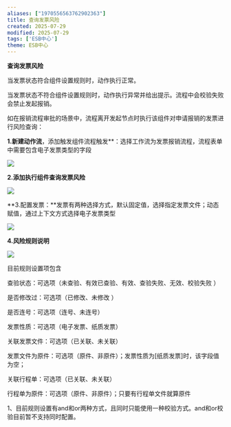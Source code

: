 ```yaml
---
aliases: ["1970556563762902363"]
title: 查询发票风险
created: 2025-07-29
modified: 2025-07-29
tags: ['ESB中心']
theme: ESB中心
---
```


**查询发票风险**

当发票状态符合组件设置规则时，动作执行正常。

当发票状态不符合组件设置规则时，动作执行异常并给出提示。流程中会校验失败会禁止发起报销。

如在报销流程审批的场景中，流程离开发起节点时执行该组件对申请报销的发票进行风险查询：

**1.新建动作流**，添加触发组件流程触发**：选择工作流为发票报销流程，流程表单中需要包含电子发票类型的字段

![](https://myhelpdoc.oss-cn-heyuan.aliyuncs.com/mdimages/bfb61bea5545afb635ee320e67d3f3e1.jpg)

**2.添加执行组件查询发票风险**

![](https://myhelpdoc.oss-cn-heyuan.aliyuncs.com/mdimages/a14a9cb735989370b8d6f33d7bbb9c45.jpg)

**3.配置发票：**发票有两种选择方式，默认固定值，选择指定发票文件；动态赋值，通过上下文方式选择电子发票类型

![](https://myhelpdoc.oss-cn-heyuan.aliyuncs.com/mdimages/419ab9f1e87e79839d73bac0f90cbccb.jpg)

**4.风险规则说明**

![](https://myhelpdoc.oss-cn-heyuan.aliyuncs.com/mdimages/fdd2dd66db6af0021071266da22afd39.jpg)

目前规则设置项包含

查验状态：可选项（未查验、有效已查验、有效、查验失败、无效、校验失败 ）

是否修改过：可选项（已修改、未修改 ）

是否连号：可选项（连号、未连号）

发票性质：可选项（电子发票、纸质发票）

关联发票文件：可选项（已关联、未关联）

发票文件为原件：可选项（原件、非原件）；发票性质为[纸质发票]时，该字段值为空；

关联行程单：可选项（已关联、未关联）

行程单为原件：可选项（原件、非原件）；只要有行程单文件就算原件

1、目前规则设置有and和or两种方式，且同时只能使用一种校验方式。and和or校验目前暂不支持同时配置。


